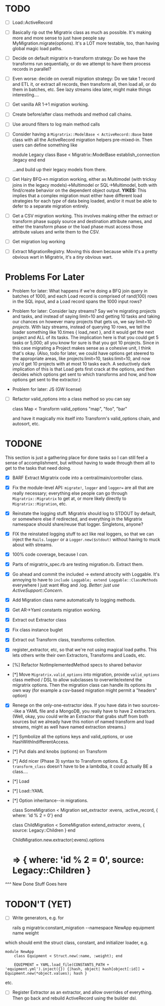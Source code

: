 # TODO #

* [ ] Load::ActiveRecord

* [ ] Basically rip out the Migratrix class as much as possible. It's
  making more and more sense to just have people say
  MyMigration.migrate(options). It's a LOT more testable, too, than
  having global magic load paths.

* [ ] Decide on default migratrix n-transform strategy: Do we have
  the transforms run sequentially, or do we attempt to have them
  process records in parallel?
  
* [ ] Even worse: decide on overall migration strategy: Do we take 1
  record and ETL it, or extract all records, then transform all, then
  load all, or do them in batches, etc. See lazy streams idea later,
  might make things interesting....
  
* [ ] Get vanilla AR 1->1 migration working.

* [ ] Create before/after class methods and method call chains.

* [ ] Use around filters to log main method calls

* [ ] Consider having a `Migratrix::ModelBase < ActiveRecord::Base`
  base class with all the ActiveRecord migration helpers pre-mixed-in.
  Then users can define something like
  
    module Legacy
      class Base < Migratrix::ModelBase
        establish_connection :legacy
      end
    end
    
  ...and build up their legacy models from there.

* [ ] Get Hairy BFQ->n migration working, either as Multimodel (with
  tricksy joins in the legacy models)->Multimodel or SQL->Multimodel,
  both with find/create behavior on the dependent object output.
  **YIKES:** This implies that a complex migration must either have
  different load strategies for each *type* of data being loaded,
  and/or it must be able to defer to a separate migration entirely.
  
* [ ] Get a CSV migration working. This involves making either the extract
  or transform phase supply source and destination attribute names,
  and either the transform phase or the load phase must access those
  attribute values and write them to the CSV.
  
* [ ] Get migration log working

* [ ] Extract MigrationRegistry. Moving this down because while it's a
  pretty obvious wart in Migratrix, it's a *tiny* obvious wart.

# Problems For Later #

* Problem for later: What happens if we're doing a BFQ join query in
  batches of 1000, and each Load record is comprised of rand(100) rows
  in the SQL input, and a Load record spans the 1000 input rows?
  
* Problem for later: Consider lazy streams? Say we're migrating
  projects and tasks, and instead of saying limit=10 and getting 10
  tasks and taking our chances on however many projects that gets us,
  we say limit=10 *projects*. With lazy streams, instead of querying
  10 rows, we tell the loader something like 10.times { load_next },
  and it would get the next project and ALL of its tasks. The
  implication here is that you could get 5 tasks or 5,000; all you
  know for sure is that you got 10 projects. Since in this case
  migrating a Project makes sense as a cohesive unit, I think that's
  okay. (Also, todo for later, we could have options get steered to
  the appropriate areas, like projects:limit=10, tasks:limit=10, and
  now you'd get 10 projects with at most 10 tasks each. A seductively
  dark implication of this is that Load gets first crack at the
  options, and then decides which options get sent to which transforms
  and how, and how options get sent to the extractor.)
  
* Problem for later: JS (GW license)

* [ ] Refactor valid_options into a class method so you can say

    class Map < Transform
      valid_options "map", "foo", "bar"
      
  and have it magically mix itself into Transform's valid_options
  chain, and autosort, etc.

# TODONE #

This section is just a gathering place for done tasks so I can still
feel a sense of accomplishment, but without having to wade through
them all to get to the tasks that need doing.

* [x] BARF Extract Migratrix code into a central/main/controller
  class.

* [x] Fix the module-level API: `migrate!`, `logger` and `logger=` are
  all that are really necessary; everything else people can go through
  `Migratrix::Migratrix` to get at, or more likely directly to
  `Migratrix::Migration`, etc.
  
* [x] Reinstate the logging stuff. Migratrix should log to STDOUT by
  default, or somewhere else if redirected, and everything in the
  Migratrix namespace should share/reuse that logger. Singletons,
  anyone?
  
* [x] FIX the reinstated logging stuff to act like real loggers, so
  that we can inject the `Rails.logger` or a `Logger.new($stdout)`
  without having to muck about with streams.

* [x] 100% code coverage, because I *can*.

* [x] Parts of migratrix_spec.rb are testing migration.rb. Extract them.

* [x] Go ahead and commit the included -> extend atrocity with
  Loggable. It's annoying to have to `include Loggable; extend
  Loggable::ClassMethods` everywhere I just want #log and .log.
  _Better: just use ActiveSupport::Concern_.
  
* [x] Add Migration class name automatically to logging methods.

* [x] Get AR->Yaml constants migration working.

* [x] Extract out Extractor class

* [x] Fix class instance buglet

* [x] Extract out Transform class, transforms collection.

* [x] register_extractor, etc, so that we're not using magical load
  paths. This lets others write their own Extractors, Transforms and
  Loads, etc.

* [%] Refactor NotImplementedMethod specs to shared behavior

* [*] Move `Migratrix.valid_options` into migration, provide
  `valid_options` class method / DSL to allow subclasses to
  overwrite/extend the migratrix options. Then the migration class can
  handle its options its own way (for example a csv-based migration
  might permit a "headers" option)

* [x] Renege on the only-one-extractor idea. If you have data in two
  sources--like a YAML file and a MongoDB, you really have to have 2
  extractors. (Well, okay, you could write an Extractor that grabs
  stuff from both sources but we already have this notion of named
  transform and load streams, might as well have named extraction
  streams.)

* [*] Symbolize all the options keys and valid_options, or use
  HashWithIndifferentAccess.
  
* [*] Put dials and knobs (options) on Transform

* [*] Add nicer (Phase 3) syntax to Transform options. E.g.
  `transform_class` doesn't have to be a lambdba, it could actually BE
  a class....

* [*] Load

* [*] Load::YAML

* [*] Option inheritance--in migrations.

    class SomeMigration < Migration
      set_extractor :evens, :active_record, { where: 'id % 2 = 0'}
    end
    
    class ChildMigration < SomeMigration
      extend_extractor :evens, { source: Legacy::Children }
    end
    
    ChildMigration.new.extractor(:evens).options
    # => { where: 'id % 2 = 0', source: Legacy::Children }
  

^^^ New Done Stuff Goes here  


# TODON'T (YET) #

* [ ] Write generators, e.g. for

    rails g migratrix:constant_migration --namespace NewApp equipment name weight

which should emit the struct class, constant, and initializer loader, e.g.

    module NewApp
        class Equipment < Struct.new(:name, :weight); end
               
        EQUIPMENT = YAML.load_file(CONSTANTS_PATH + 'equipment.yml').inject({}) {|hash, object| hash[object[:id]] = Equipment.new(*object.values); hash }

etc.

* [ ] Register Extractor as an extractor, and allow overrides of
  everything. Then go back and rebuild ActiveRecord using the builder
  dsl.
  
